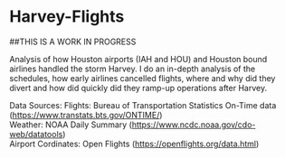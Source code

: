 # Harvey-Flights

##THIS IS A WORK IN PROGRESS

Analysis of how Houston airports (IAH and HOU) and Houston bound airlines handled the storm Harvey. I do an in-depth analysis of the schedules, how early airlines cancelled flights, where and why did they divert and how did quickly did they ramp-up operations after Harvey.

Data Sources: Flights: Bureau of Transportation Statistics On-Time data (https://www.transtats.bts.gov/ONTIME/)  
Weather: NOAA Daily Summary (https://www.ncdc.noaa.gov/cdo-web/datatools)  
Airport Cordinates: Open Flights (https://openflights.org/data.html)  
